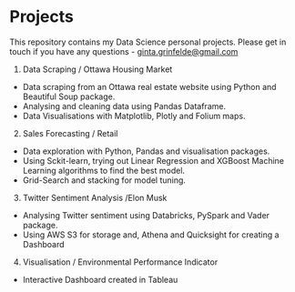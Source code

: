 # Projects

This repository contains my Data Science personal projects. Please get in touch if you have any questions - ginta.grinfelde@gmail.com

1. Data Scraping / Ottawa Housing Market
- Data scraping from an Ottawa real estate website using Python and Beautiful Soup package.
- Analysing and cleaning data using Pandas Dataframe.
- Data Visualisations with Matplotlib, Plotly and Folium maps.

2. Sales Forecasting / Retail
- Data exploration with Python, Pandas and visualisation packages.
- Using Sckit-learn, trying out Linear Regression and XGBoost Machine Learning algorithms to find the best model.
- Grid-Search and stacking for model tuning.

3. Twitter Sentiment Analysis /Elon Musk
- Analysing Twitter sentiment using Databricks, PySpark and Vader package.
- Using AWS S3 for storage and, Athena and Quicksight for creating a Dashboard

4. Visualisation / Environmental Performance Indicator
- Interactive Dashboard created in Tableau
